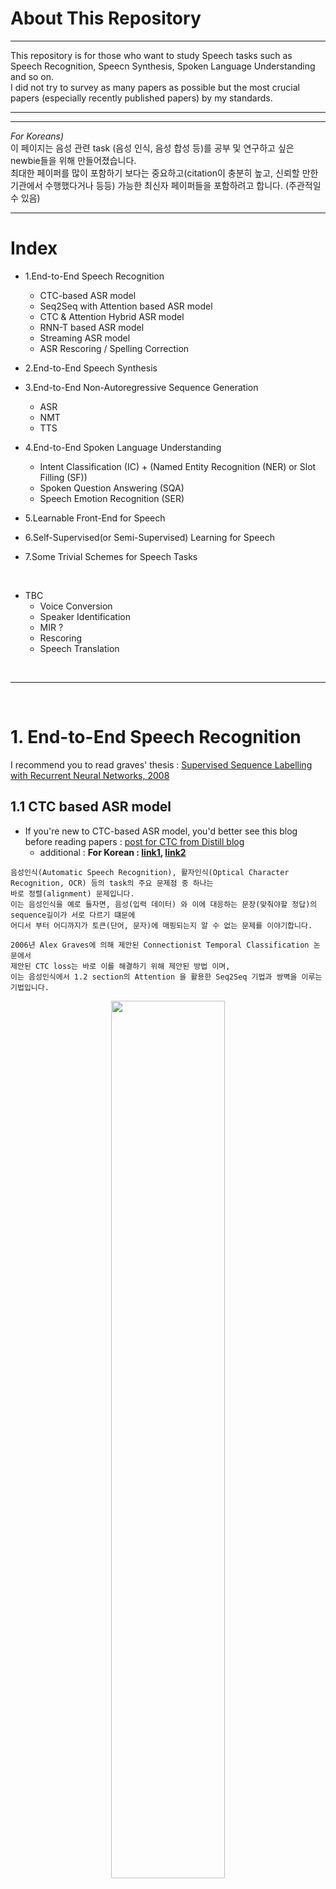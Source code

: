 # About This Repository

***
This repository is for those who want to study Speech tasks such as Speech Recognition, Speecn Synthesis, Spoken Language Understanding and so on. <br>
I did not try to survey as many papers as possible but the most crucial papers (especially recently published papers) by my standards.
***

***
*For Koreans)* <br>
이 페이지는 음성 관련 task (음성 인식, 음성 합성  등)를 공부 및 연구하고 싶은 newbie들을 위해 만들어졌습니다. <br>
최대한 페이퍼를 많이 포함하기 보다는 중요하고(citation이 충분히 높고, 신뢰할 만한 기관에서 수행했다거나 등등)
가능한 최신자 페이퍼들을 포함하려고 합니다. (주관적일 수 있음) 
***


# Index
- 1.End-to-End Speech Recognition
  - CTC-based ASR model
  - Seq2Seq with Attention based ASR model
  - CTC & Attention Hybrid ASR model
  - RNN-T based ASR model
  - Streaming ASR model
  - ASR Rescoring / Spelling Correction
  
- 2.End-to-End Speech Synthesis

- 3.End-to-End Non-Autoregressive Sequence Generation 
  - ASR
  - NMT
  - TTS

- 4.End-to-End Spoken Language Understanding 
  - Intent Classification (IC) + (Named Entity Recognition (NER) or Slot Filling (SF))
  - Spoken Question Answering (SQA)
  - Speech Emotion Recognition (SER)

- 5.Learnable Front-End for Speech 

- 6.Self-Supervised(or Semi-Supervised) Learning for Speech

- 7.Some Trivial Schemes for Speech Tasks

<br>

- TBC
  - Voice Conversion
  - Speaker Identification
  - MIR ?
  - Rescoring
  - Speech Translation


<br>

***

<br>

# 1. End-to-End Speech Recognition 

I recommend you to read graves' thesis : [Supervised Sequence Labelling with Recurrent Neural Networks, 2008](https://www.cs.toronto.edu/~graves/preprint.pdf)

## **1.1 CTC based ASR model**
- If you're new to CTC-based ASR model, you'd better see this blog before reading papers : [post for CTC from Distill blog](https://distill.pub/2017/ctc/)
  - additional : **For Korean : [link1](https://m.blog.naver.com/PostView.nhn?blogId=sogangori&logNo=221183469708&proxyReferer=https:%2F%2Fwww.google.com%2F), [link2](https://ratsgo.github.io/speechbook/docs/neuralam/ctc)**

```
음성인식(Automatic Speech Recognition), 활자인식(Optical Character Recognition, OCR) 등의 task의 주요 문제점 중 하나는
바로 정렬(alignment) 문제입니다.
이는 음성인식을 예로 들자면, 음성(입력 데이터) 와 이에 대응하는 문장(맞춰야할 정답)의 sequence길이가 서로 다르기 떄문에
어디서 부터 어디까지가 토큰(단어, 문자)에 매핑되는지 알 수 없는 문제를 이야기합니다.

2006년 Alex Graves에 의해 제안된 Connectionist Temporal Classification 논문에서 
제안된 CTC loss는 바로 이를 해결하기 위해 제안된 방법 이며,
이는 음성인식에서 1.2 section의 Attention 을 활용한 Seq2Seq 기법과 쌍벽을 이루는 기법입니다.
```

<p align="center"><img src="./network_images/DeepSpeech2.png", width="60%"></p>
<p align="center">Fig. Deep Speech 2 : End-to-End Speech Recognition in English and Mandarin</p> <br>
  
|year|conference|research organization|title|model|link|code|
|--|--|--|------|---|--|--|
|2006|ICML|University of Toronto|**Connectionist Temporal Classification: Labelling Unsegmented Sequence Data with Recurrent Neural Networks**|CTC|[paper](https://www.cs.toronto.edu/~graves/icml_2006.pdf)|[code(pytorch),warp-ctc](https://github.com/SeanNaren/warp-ctc),[code(pytorch)](https://github.com/Alexander-H-Liu/End-to-end-ASR-Pytorch)|
|2014|ICML|Deepmind|**Towards End-To-End Speech Recognition with Recurrent Neural Network**|LSTM-based CTC model|[paper](http://proceedings.mlr.press/v32/graves14.pdf)||
|2014||Baidu Research|Deep speech: Scaling up end-to-end speech recognition||[paper](https://arxiv.org/pdf/1412.5567)|[code(tensorflow)](https://github.com/mozilla/DeepSpeech),[code(pytorch)](https://github.com/MyrtleSoftware/deepspeech)|
|2016|ICML|Baidu Research|**Deep Speech 2 : End-to-End Speech Recognition in English and Mandarin**|CNN-based CTC model|[paper](https://arxiv.org/pdf/1512.02595)|[code(pytorch)](https://github.com/SeanNaren/deepspeech.pytorch)|
|2016||Facebook AI Research (FAIR)|**Wav2Letter: an End-to-End ConvNet-based Speech Recognition System**|CNN-based CTC model|[paper](https://arxiv.org/pdf/1609.03193)|[code(official pytorch, C++)](https://github.com/facebookresearch/wav2letter)|
|2018||Google|STATE-OF-THE-ART SPEECH RECOGNITION WITH SEQUENCE-TO-SEQUENCE MODELS||[paper](https://research.google.com/pubs/archive/46687.pdf)||
|2019|Interspeech|Nvidia|Jasper: An End-to-End Convolutional Neural Acoustic Model|CNN-based CTC model|[paper](https://arxiv.org/pdf/1904.03288)|[code(official)](https://github.com/NVIDIA/OpenSeq2Seq),[code(pytorch)](https://github.com/sooftware/jasper)|
|2019||Nvidia|**Quartznet: Deep automatic speech recognition with 1d time-channel separable convolutions**||[paper](https://arxiv.org/pdf/1910.10261)||

<br>

## **1.2 Seq2Seq with Attention based ASR model**
- If you're new to seq2seq with attention network, you'd better check following things
  - [post for Seq2Seq with Attention Network 1 from lillog](https://lilianweng.github.io/lil-log/2018/06/24/attention-attention.html)
  - [post for Seq2Seq with Attention Network 2 from distill](https://distill.pub/2016/augmented-rnns/)
  - [post for Seq2Seq with Attention Network 3](https://guillaumegenthial.github.io/sequence-to-sequence.html)
  - [post for Transformer from Jay Alammar](http://jalammar.github.io/illustrated-transformer/)

```
Attention 을 활용한 Seq2Seq ASR 네트워크는, 2014년에 제안된 기계번역 분야의 breakthrough 였던
'Neural Machine Translation by Jointly Learning to Align and Translate'논문과 굉장히 유사한 네트워크로,
CTC와 마찬가지로 음성인식에서의 alignment 문제를 획기적으로 해결한 방법입니다.

이는 Auto-regressive하게 디코딩한다는 문제점이 존재하기는 하지만 가장 강력한 성능을 내는 End-to-End 기법 중 하나입니다.

과거 HMM-GMM, HMM-DNN 모델의 음향 모델(Acoustic Model, AM), 언어 모델(Language Model, LM)등의 역할을
Seq2Seq 모델의 인코더(Encoder), 디코더(Decoder)가 한다고 알려져 있습니다.
```
    
<p align="center"><img src="./network_images/LAS1.png", width="60%"></p>
<p align="center"><img src="./network_images/LAS2.png", width="60%"></p>
<p align="center">Fig. Listen, Attend and Spell</p> <br>

|year|conference|research organization|title|model|link|code|
|--|--|--|------|---|--|--|
|2015|NIPS|University of Wrocław, Jacobs University Bremen, Universite ́ de Montre ́al et al.|**Attention-Based Models for Speech Recognition|Seq2Seq with Attention**|[paper](https://arxiv.org/pdf/1506.07503)|[code(pytorch](https://github.com/sooftware/KoSpeech), [code2(pytorch](https://github.com/Alexander-H-Liu/End-to-end-ASR-Pytorch)|
|2015|ICASSP|Google|**Listen, Attend and Spell**|Seq2Seq with Attention|[paper](https://arxiv.org/pdf/1508.01211)|[code(pytorch)](https://github.com/clovaai/ClovaCall)|
|2016|ICASSP|Jacobs University Bremen, University of Wrocław, Universite ́ de Montre ́al, CIFAR Fellow|End-to-End Attention-based Large Vocabulary Speech Recognition|Seq2Seq with Attention|[paper](https://arxiv.org/pdf/1508.04395)||
|2018|ICASSP||**Speech-Transformer: A No-Recurrence Sequence-to-Sequence Model for Speech Recognition**|Seq2Seq with Attention|[paper](https://ieeexplore.ieee.org/document/8462506)|[code(official)](https://github.com/xingchensong/Speech-Transformer-tf2.0),[another ref code](https://github.com/kaituoxu/Speech-Transformer)|
|2019|ASRU||**A Comparative Study on Transformer vs RNN in Speech Applications**|Seq2Seq with Attention|[paper](https://arxiv.org/pdf/1909.06317)||
|2019||Facebook|**End-to-end ASR: from Supervised to Semi-Supervised Learning with Modern Architectures**|Training either CTC or Seq2Seq loss functions|[paper](https://arxiv.org/pdf/1911.08460)||

## **1.3 CTC & Attention Hybrid Model**

```
CTC loss와 Seq2Seq loss를 둘 다 사용하여(jointly) 모델링한 이 네트워크는 
앙상블 효과를 누리는 느낌으로(?) End-to-End 음성인식 네트워크를 학습을 더욱 잘되게 합니다.

보통 CTC loss와 Seq2Seq loss를 합이 1이되게 interporation 하며, 학습 시간이 지날수록 이 비율을 바꾸며(sceheduling) 학습합니다.
```

<p align="center"><img src="./network_images/hybrid.png", width="60%"></p>
<p align="center">Fig. Joint CTC-Attention based End-to-End Speech Recognition using Multi-task Learning</p> <br>

|year|conference|research organization|title|model|link|code|
|--|--|--|------|---|--|--|
|2017|||Hybrid CTC/Attention Architecture for End-to-End Speech Recognition||[paper](https://ieeexplore.ieee.org/document/8068205)||
|2017|||Joint CTC-Attention based End-to-End Speech Recognition using Multi-task Learning||[paper](https://arxiv.org/pdf/1609.06773)|[code(pytorch)](https://github.com/Alexander-H-Liu/End-to-end-ASR-Pytorch)|
|2019|||Transformer-based Acoustic Modeling for Hybrid Speech Recognition||[paper](https://arxiv.org/pdf/1910.09799)||

<br>

## **1.4 RNN-T based ASR model**

- you'd better read this blog article first : [Google AI Blog for RNN-Transducer](https://ai.googleblog.com/2019/03/an-all-neural-on-device-speech.html)

```
RNN-Transducer의 개념은 Alex Graves에 의해서 'Sequence Transduction with Recurrent Neural Networks'라는 제목의 논문으로 
처음 소개되었습니다.

종단간(End-to-End) 음성인식(ASR) 모델들은 그동안 CTC loss나 Seq2seq loss를 활용한 RNN 기반 다양한 모델들이 있었지만,
이들은 모두 실시간(Real-time or Streaming) 음서인식에 적합하지 않았고 이를 해결하기 위해 제안된 개념이 바로 RNN-T입니다.

RNN 네트워크는 물론 최근 NLP뿐 아니라 CV에서도 연일 최고성능(SOTA)을 갈아치우고 있는 Transformer로 대체할 수 있습니다. 
```

<p align="center"><img src="./network_images/neural_transducer.png"></p>
<p align="center">Fig. Neural Transducer</p> <br>

<p align="center"><img src="./network_images/RNNT.png", width="60%"></p>
<p align="center">Fig. Streaming E2E Speech Recognition For Mobile Devices</p> <br>

|year|conference|research organization|title|model|link|code|
|--|--|--|------|---|--|--|
|2012|ICML|University of Toronto|**Sequence Transduction with Recurrent Neural Networks**||[paper](https://arxiv.org/pdf/1211.3711.pdf%20http://arxiv.org/abs/1211.3711.pdf)||
|2015|NIPS|Google Brain, Deepmind, OpenAI|**A Neural Transducer**||[paper](https://arxiv.org/pdf/1511.04868.pdf)||
|2017|ASRU|Google|Exploring Architectures, Data and Units For Streaming End-to-End Speech Recognition with RNN-Transducer||[paper](https://arxiv.org/pdf/1801.00841)||
|2018|ICASSP|Google|**Streaming E2E Speech Recognition For Mobile Devices**||[paper](https://arxiv.org/pdf/1811.06621)||
|2019|ASRU|Microsoft|Improving RNN Transducer Modeling for End-to-End Speech Recognition||[paper](https://www.microsoft.com/en-us/research/uploads/prod/2019/10/RNNT.pdf)||
|2019|Interspeech|Chinese Academy of Sciences et al.|Self-Attention Transducers for End-to-End Speech Recognition||[paper](https://arxiv.org/pdf/1909.13037)||
|2020|ICASSP|Google|**Transformer Transducer: A Streamable Speech Recognition Model With Transformer Encoders And RNN-T Loss**||[paper](https://arxiv.org/pdf/2002.02562)|[code(pytorch)](https://github.com/okkteam/Transformer-Transducer)|
|2020|ICASSP|Google|A Streaming On-Device End-to-End Model Surpassing Server-Side Conventional Model Quality and Latency||||
|2020|Interspeech|Google|ContextNet: Improving Convolutional Neural Networks for Automatic Speech Recognition with Global Context|CNN based RNN-T|[paper](https://arxiv.org/pdf/2005.03191)||
|2020|Interspeech|Google|Conformer: Convolution-augmented Transformer for Speech Recognition||[paper](https://arxiv.org/pdf/2005.08100)|[code(pytorch)](https://github.com/sooftware/conformer), [code2(pytorch)](https://github.com/lucidrains/conformer)|
|2021|ICASSP|Google|FastEmit: Low-latency Streaming ASR with Sequence-level Emission Regularization||[paper](https://arxiv.org/pdf/2010.11148)||
|2021|ICASSP|Facebook AI|Improved Neural Language Model Fusion for Streaming Recurrent Neural Network Transducer||[paper](https://arxiv.org/pdf/2010.13878)||


<br>

## **1.5 Streaming ASR**

```
사실 1.4의 RNN-T가 곧 Straeming ASR을 위해 디자인 되었는데 그게 그거 아니냐 라고 할 수도 있지만,
RNN-T 이외에도, 어텐션 기반 seq2seq모델만으로 하려는 시도가 있었고, seq2seq 와 RNN-T를 합친 모델 등도 있었기 때문에
따로 빼서 서브섹션을 하나 더 만들었습니다.
```

<p align="center"><img src="./network_images/two-stage.png"></p>
<p align="center">Fig. Two-Pass End-to-End Speech Recognition</p> <br>

<p align="center"><img src="./network_images/joint_streaming.png", width="60%"></p>
<p align="center">Fig. Streaming automatic speech recognition with the transformer model</p> <br>

|year|conference|research organization|title|model|link|code|
|--|--|--|------|---|--|--|
|2018|ICLR|Google Brain|**Monotonic Chunkwise Attention**|Seq2Seq with Attention|[paper](https://arxiv.org/pdf/1712.05382)||
|2019|Interspeech|Google|**Two-Pass End-to-End Speech Recognition**|LAS+RNN-T|[paper](https://arxiv.org/pdf/1908.10992)||
|2020|ICASSP|MERL|Streaming automatic speech recognition with the transformer model||[paper](https://arxiv.org/pdf/2001.02674)||
|2020|Interspeech|Google|Parallel Rescoring with Transformer for Streaming On-Device Speech Recognition||[paper](https://www.isca-speech.org/archive/Interspeech_2020/pdfs/2875.pdf)||
|2021|ICLR|Google|Dual-mode ASR: Unify and Improve Streaming ASR with Full-context Modeling||[paper](https://arxiv.org/pdf/2010.06030)||

<br>

## **1.6 ASR Rescoring / Spelling Correction**

```
temporal
```

- This is from [link](https://github.com/xingchensong/speech-recognition-papers)

|year|conference|research organization|title|model|task|link|code|
|--|--|--|------|---|--|--|--|
|2019|ICASSP|University of California, Los Angeles, Google|A Spelling Correction Model For E2E Speech Recognition|LAS based||[paper](https://arxiv.org/pdf/1902.07178)||
|2019|ACML|Seoul National University(SNU)|Effective Sentence Scoring Method Using BERT for Speech Recognition|BERT based|asr|[paper](http://proceedings.mlr.press/v101/shin19a/shin19a.pdf)||
|2020|ICASSP|Moscow Institute of Physics and Technology, NVIDIA|Correction of Automatic Speech Recognition with Transformer Sequence-To-Sequence Model|Transformer based||||

 
***

<br>
 
# 2. End-to-End Speech Synthesis 

<p align="center"><img src="./network_images/tacotron.png"></p>
<p align="center">Fig. Tacotron: Towards End-to-End Speech Synthesis</p> <br>

<br>

|year|conference|research organization|title|model|link|code|
|--|--|--|------|---|--|--|
|2016||Deepmind|**WaveNet: A Generative Model for Raw Audio**||[paper](https://arxiv.org/pdf/1609.03499)||
|2017|ICLR|-|SampleRNN: An Unconditional End-to-End Neural Audio Generation Model||[paper](https://arxiv.org/pdf/1612.07837)|[code(official)](https://github.com/soroushmehr/sampleRNN_ICLR2017)|
|2017|ICLR|Montreal Univ, CIFAR|Char2Wav: End-to-End Speech Synthesis||[paper](https://openreview.net/pdf?id=B1VWyySKx)||
|2017|PMLR|Baidu Research|Deep Voice: Real-time Neural Text-to-Speech||[paper](http://proceedings.mlr.press/v70/arik17a/arik17a.pdf)||
|2017|NIPS|Baidu Research|Deep Voice 2: Multi-Speaker Neural Text-to-Speech||[paper](https://arxiv.org/pdf/1705.08947)||
|2017||Baidu Research|**Deep Voice 3: Scaling Text-to-Speech with Convolutional Sequence Learning**||[paper](https://arxiv.org/pdf/1710.07654)|[code](https://github.com/r9y9/deepvoice3_pytorch)|
|2017||Google|**Tacotron: Towards End-to-End Speech Synthesis**||[paper](https://arxiv.org/pdf/1703.10135)|[code(tensorflow)](https://github.com/Kyubyong/tacotron), [code(pytorch)](https://github.com/r9y9/tacotron_pytorch)|
|2017|ICML||Emotional End-to-End Neural Speech Synthesizer||||
|2018|ICML||**Towards End-to-End Prosody Transfer for Expressive Speech Synthesis with Tacotron**||||
|2018|ICML||**Style Tokens: Unsupervised Style Modeling, Control and Transfer in End-to-End Speech Synthesis**||||
|2021|ICLR|Google Research|Non-Attentive Tacotron: Robust and Controllable Neural TTS Synthesis Including Unsupervised Duration Modeling||[paper](https://arxiv.org/pdf/2010.04301v1.pdf)||
|2018|||Adversarial Audio Synthesis|GAN|[paper](https://arxiv.org/pdf/1802.04208)|[code(official, tensorflow)](https://github.com/chrisdonahue/wavegan)|
|2019|ICASSP|Nvidia|WaveGlow: a Flow-based Generative Network for Speech Synthesis||[paper](https://arxiv.org/pdf/1811.00002)|[code(official, pytorch)](https://github.com/NVIDIA/waveglow)|
|2019|||Parallel WaveGAN: A fast waveform generation model based on generative adversarial networks with multi-resolution spectrogram||[paper](https://arxiv.org/pdf/1910.11480)||
|2019|NIPS|NVIDIA|FastSpeech: Fast, Robust and Controllable Text to Speech||[paper](https://arxiv.org/pdf/1905.09263)||
|2020|-|NVIDIA|**FastSpeech 2: Fast and High-Quality End-to-End Text to Speech**||[paper](https://arxiv.org/pdf/2006.04558)||
|2020|NIPS|Kakao Enterprise, SNU|Glow-TTS: A Generative Flow for Text-to-Speech via Monotonic Alignment Search||[paper](https://arxiv.org/pdf/2005.11129)||
|2020|ICASSP||Flow-TTS: A Non-Autoregressive Network for Text to Speech Based on Flow||[paper](https://ieeexplore.ieee.org/document/9054484)||
|2019|AAAI||Neural Speech Synthesis with Transformer Network||[paper](https://arxiv.org/pdf/1809.08895)||
|2017|||Parallel WaveNet: Fast High-Fidelity Speech Synthesis||||
|2018||-|WaveGlow: A Flow-based Generative Network for Speech Synthesis||||
|2020|ICASSP||Location-Relative Attention Mechanisms For Robust Long-Form Speech Synthesis||||


***

<br>

# 3. End-to-End Non-Autoregressive Sequence Generation Model

```
일반적인 End-to-End 음성인식 모델의 단점 중 하나인 Autoregressive decoding 방법을 해결하기 위한 기법들이 최근 제안되고 있습니다.
하지만 Non-Autoregressive 음성 인식 모델은 논문이 별로 없기 때문에 기계번역(NMT)/음성인식(STT)/음성합성(STT) 모두 포함하려고 .
```
## **3.1 Non-Autoregressive(NA) NMT**

<p align="center"><img src="./network_images/nat.png"></p>
<p align="center">Fig. NON-AUTOREGRESSIVE NEURAL MACHINE TRANSLATION</p> <br>
  
<p align="center"><img src="./network_images/nat_nmt.png", width="60%"></p>
<p align="center">Fig. Latent-Variable Non-Autoregressive Neural Machine Translation with Deterministic Inference Using a Delta Posterior</p> <br>

|year|conference|research organization|title|model|link|code|
|--|--|--|------|---|--|--|
|2018|ICLR|The University of Hong Kong|NON-AUTOREGRESSIVE NEURAL MACHINE TRANSLATION||||
|2020||Google|Non-Autoregressive Machine Translation with Latent Alignments||||
|2020||CMU|FlowSeq: Non-Autoregressive Conditional Sequence Generation with Generative Flow||||
|2020||CMU,Berkeley,Peking University|Fast Structured Decoding for Sequence Models||||
|2019|ACL|-|Non-autoregressive Transformer by Position Learning||||
|2020||-|ENGINE: Energy-Based Inference Networks for Non-Autoregressive Machine Translation||||
|2019||University of Tokyo, FAIR, MILA, NYU|Latent-Variable Non-Autoregressive Neural Machine Translation with Deterministic Inference Using a Delta Posterior||||

<br>

## **3.2 Non-Autoregressive(NA) ASR (STT)**

<p align="center"><img src="./network_images/maskctc.png"></p>
<p align="center">Fig. Mask CTC: Non-Autoregressive End-to-End ASR with CTC and Mask Predict</p> <br>
  
<p align="center"><img src="./network_images/spike_triggered.png", width="60%"></p>
<p align="center">Fig. Spike-Triggered Non-Autoregressive Transformer for End-to-End Speech Recognition</p> <br>

|year|conference|research organization|title|model|link|code|
|--|--|--|------|---|--|--|
|2020|Interspeech|-|Mask CTC: Non-Autoregressive End-to-End ASR with CTC and Mask Predict|CTC-based|||
|2020|Interspeech|-|Spike-Triggered Non-Autoregressive Transformer for End-to-End Speech Recognition|CTC-based|||
|2020||-|A Study of Non-autoregressive Model for Sequence Generation||||

<br>

## **3.3 Non-Autoregressive(NA) Speech Synthesis (TTS)**

|year|conference|research organization|title|model|link|code|
|--|--|--|------|---|--|--|
|2020||Baidu Research|Non-Autoregressive Neural Text-to-Speech||||

<br>

***

<br>

# 4. End-to-End Spoken Language Understanding 
```
Spoken Language Understanding (SLU)는 speech dialog system의 front-end 입니다.

기존의 SLU pipeline은 음성을 입력받아 ASR 네트워크가 텍스트를 출력하고, 
이를 입력으로 받은 Natural Language Understanding (NLU) 네트워크가 감정(emotion)/의도(intent,slot) 등의 semantic information을 추출했습니다.

하지만 이런 pipeline은 치명적인 단점을 가지고 있는데요 바로 ASR 네트워크가 출력한 문장에 에러가 포함되어 있을 수 있고,
이럴 경우 NLU입장에서 이는 이해할 수 없기 때문에 형편없는 결과를 추출할 수 밖에 없다는 것입니다.

End-to-End Spoken Language Understanding (E2E SLU)란 음성을 입력으로 받아 direct로 결과를 출력함으로써
음성인식 네트워크가 가지고 있는 에러율에 구애받지 않고 semantic information을 뽑는 기법으로 최근에 활발히 연구가 진행되고 있는 분야입니다.
```

<p align="center"><img src="./network_images/slu1.png"></p>
<p align="center">( Conventional Pipeline for Spoken Language Understanding ( ASR -> NLU ) )</p> <br>

<p align="center"><img src="./network_images/slu2.png", width="60%"></p>
<p align="center">( End-to-End Spoken Language Understanding Network )</p> <br>

<p align="center">Fig. Towards End-to-end Spoken Language Understanding</p> <br>




## **4.1 Dataset ( including all speech slu dataset IC/SF/SQA ... )**

```
SLU 분야는 꾸준히 연구되어 오긴 했으나, E2E SLU는 최근에서야 활발히 연구되고 있는 분야입니다. 
그렇기 때문에 입력이 텍스트가 아닌 음성으로 되어있는 (예를 들어, Speech - Intent pair) 데이터가 부족합니다.
따라서 연구를 하실 때 괜찮은 public dataset을 찾기 힘들기 때문에 이와 관련된 데이터들부터 리스트업 해보고자 합니다. 
```

  - Intent Classification (IC) + (Named Entity Recognition (NER) or Slot Filling (SF))
  - Spoken Question Answering (SQA)
  - Speech Emotion Recognition (SER)

|task|dataset name|language|year|conference|title|paper link|dataset link|
|--|---|--|--|--|------|----|----|
|-|SLURP|english|2020|EMNLP|SLURP: A Spoken Language Understanding Resource Package|[paper](https://www.aclweb.org/anthology/2020.emnlp-main.588.pdf)|[dataset](https://github.com/pswietojanski/slurp)|
|IC|Fluent Speech Command(FSC)|english|2019|Interspeech|Speech Model Pre-training for End-to-End Spoken Language Understanding|[paper](https://arxiv.org/pdf/1904.03670)|[dataset](https://github.com/lorenlugosch/end-to-end-SLU)|
|IC|SNIPS|english|2018||Snips Voice Platform: an embedded Spoken Language Understanding system for private-by-design voice interfaces|[paper](https://arxiv.org/pdf/1805.10190)||
|IC|ATIS|english|1999||The atis spoken language sys- tems pilot corpus|[paper](https://www.aclweb.org/anthology/H90-1021.pdf)||
|IC|TOP or Facebook Semantic Parsing System (FSPS)|english|2019||Semantic Parsing for Task Oriented Dialog using Hierarchical Representations|[paper](https://arxiv.org/pdf/1810.07942)||
|SQA|Spoken SQuAD(SSQD)|english|2018|Interspeech|Spoken SQuAD: A Study of Mitigating the Impact of Speech Recognition Errors on Listening Comprehension|[paper](https://arxiv.org/abs/1804.00320)|[dataset](https://github.com/chiahsuan156/Spoken-SQuAD)|
|SQA|Spoken CoQA|english|2020|-|Towards Data Distillation for End-to-end Spoken Conversational Question Answering|[paper](https://arxiv.org/pdf/2010.08923)|[dataset](https://stanfordnlp.github.io/coqa/)|
|SQA|Odsaqa|chinese|20-|-|Odsqa: Open-domain spoken question answering dataset|-|-|
|ER|IEMOCAP|english|2017|-|IEMOCAP: Interactive emotional dyadic motion capture database|[paper](https://ecs.utdallas.edu/research/researchlabs/msp-lab/publications/Busso_2008_5.pdf)|[dataset](https://sail.usc.edu/iemocap/)|
|ER|CMU-MOSEI|english|2018|-|Multimodal Language Analysis in the Wild: CMU-MOSEI Dataset and Interpretable Dynamic Fusion Graph|[paper](https://www.aclweb.org/anthology/P18-1208.pdf)|[dataset](https://github.com/A2Zadeh/CMU-MultimodalSDK)|


<br>

## **4.2 Intent Classification (IC) + (Named Entity Recognition (NER) or Slot Filling (SF))**

|year|conference|research organization|title|model|task|link|code|
|--|--|--|------|---|--|--|
|2018|ICASSP|Facebook, MILA|Towards End-to-end Spoken Language Understanding||IC only|[paper](https://arxiv.org/pdf/1802.08395)||
|2019|Interspeech|MILA,CIFAR|Speech Model Pre-training for End-to-End Spoken Language Understanding||IC only|[paper](https://arxiv.org/pdf/1904.03670)|[code(official)](https://github.com/lorenlugosch/end-to-end-SLU)|

<br>

## **4.3 Spoken Question Answering (SQA)**

|year|conference|research organization|title|model|link|code|
|--|--|--|------|---|--|--|
|2018|Interspeech||Spoken SQuAD: A Study of Mitigating the Impact of Speech Recognition Errors on Listening Comprehension|dataset|[paper](https://arxiv.org/abs/1804.00320)|[github](https://github.com/chiahsuan156/Spoken-SQuAD)|

<br>

## **4.4 Speech Emotion Recognition (SER)**

<br>

***

<br>


# 5. Learnable Front-End for Speech

```
일바적은 음성 관련 task의 입력값은 보통 Short Time Fourier Transform과 Mel filter bank등을 이용한 (Mel) 스펙트로그램, MFCC 등 이었습니다.
하지만 최근에 제안된 기법들은(시도는 계속 있어왔음) raw speech signal에서부터 곧바로 feature를 추출하는 방식들이며, 
이는 성능적인 측면에서 우수함을 증명하고 있습니다.
```

<p align="center"><img src="./network_images/stft_overall1.png", width="50%"></p>
<p align="center">Fig. Conventional Front-End feature, Spectrogram using Short-Time-Fourier-Transform(STFT)</p> <br>


<p align="center"><img src="./network_images/sincnet2.png", width="50%"></p>
<p align="center">Fig. Interpretable Convolutional Filters with SincNet, 2018</p> <br>

<p align="center"><img src="./network_images/leaf1.png"></p>
<p align="center">Fig. LEAF: A Learnable Frontend for Audio Classification, 2021</p> <br>

|year|conference|research organization|title|link|code|
|--|--|--|------|--|--|
|2013|ASRU|Google|Learning filter banks within a deep neural network framework|[paper](https://ieeexplore.ieee.org/document/6707746)||
|2015|Interspeech|Google|Learning the Speech Front-end With Raw Waveform CLDNNs|[paper](https://research.google.com/pubs/archive/43960.pdf)||
|2015|ICASSP|Hebrew University of Jerusalem, Google|Speech acoustic modeling from raw multichannel waveforms|[paper](https://ieeexplore.ieee.org/document/7178847)||
|2018|ICASSP|Facebook AI Research (FAIR), CoML|Learning Filterbanks from Raw Speech for Phone Recognition|[paper](https://arxiv.org/pdf/1711.01161)|[code(pytorch, official)](https://github.com/facebookresearch/tdfbanks)|
|2018|-|MILA|Interpretable Convolutional Filters with SincNet|[paper](https://arxiv.org/pdf/1811.09725)|[code(official)](https://github.com/mravanelli/SincNet)|
|2018|SLT|MILA|Speaker recognition from raw waveform with sincnet|[paper](https://arxiv.org/pdf/1808.00158)|[code(official)](https://github.com/mravanelli/SincNet)|
|2021|ICLR|Google|LEAF: A Learnable Frontend for Audio Classification|[paper](https://arxiv.org/pdf/2101.08596)||



# 6. Self-Supervised(or Semi-Supervised) Learning for Speech 
```
Self-Supervised(or Semi-Supervised) Learning 이란 Yann Lecun이 강조했을 만큼 현재 2020년 현재 딥러닝에서 가장 핫 한 주제중 하나이며, 
Label되지 않은 방대한 data를 self-supervised (or semi-supervised) 방법으로 학습하여 입력으로부터 더 좋은 Representation을 찾는 방법입니다. 
이렇게 사전 학습(pre-training)된 네트워크는 음성 인식 등 다른 task를 위해 task-specific 하게 미세 조정 (fine-tuning)하여 사용합니다.

사전 학습 방법은 AutoEncoder 부터 BERT 까지 다양한 방법으로 기존에 존재했으나 음성에 맞는 방식으로 연구된 논문들이 최근에 제시되어 왔으며, 
이렇게 학습된 네트워크는 scratch 부터 학습한 네트워크보다 더욱 높은 성능을 자랑합니다.
```
<p align="center"><img src="./network_images/wav2vec2.0.png"></p>
<p align="center">Fig. wav2vec 2.0: A Framework for Self-Supervised Learning of Speech Representations, 2020</p> <br>

|year|conference|research organization|title|link|code|
|--|--|--|------|--|--|
|2018|-|Deepmind|Representation Learning with Contrastive Predictive Coding|[paper](https://arxiv.org/pdf/1807.03748)||
|2019|-|Facebook AI Research (FAIR)|**wav2vec: Unsupervised Pre-training for Speech Recognition**|[paper](https://arxiv.org/pdf/1904.05862)|[code(official)](https://github.com/pytorch/fairseq/tree/master/examples/wav2vec)|
|2019|-|Facebook AI Research (FAIR)|Unsupervised Cross-lingual Representation Learning at Scale|||
|2019|ICLR|Facebook AI Research (FAIR)|vq-wav2vec: Self-Supervised Learning of Discrete Speech Representations|[paper](https://arxiv.org/pdf/1910.05453)|[code(official)](https://github.com/pytorch/fairseq/tree/master/examples/wav2vec)|
|2020|-|Facebook AI Research (FAIR)|**wav2vec 2.0: A Framework for Self-Supervised Learning of Speech Representations**|[paper](https://arxiv.org/pdf/2006.11477)|[code(official)](https://github.com/pytorch/fairseq/tree/master/examples/wav2vec)|
|2020|-|Facebook AI Research (FAIR)|Unsupervised Cross-lingual Representation Learning for Speech Recognition|[paper](https://arxiv.org/pdf/2006.13979)||
|2018|-|Deepmind|Representation Learning with Contrastive Predictive Coding|[paper](https://arxiv.org/pdf/1807.03748)|[code(pytorch)](https://github.com/jefflai108/Contrastive-Predictive-Coding-PyTorch)|
|2019|-|Deepmind|Learning robust and multilingual speech representations|[paper](https://arxiv.org/pdf/2001.11128)||
|2020|Interspeech|National Taiwan University|SpeechBERT: An Audio-and-text Jointly Learned Language Model for End-to-end Spoken Question Answering|[paper](https://arxiv.org/pdf/1910.11559)||
|2020|Interspeech|Facebook AI|Self-Supervised Representations Improve End-to-End Speech Translation|[paper](https://arxiv.org/pdf/1508.01211)||
|2020|ICASSP|Facebook AI Research (FAIR)|Unsupervised Pretraining Transfers Well Across Languages|[paper](https://arxiv.org/pdf/2002.02848)||
|2019||Universitat Polite cnica de Catalunya|Problem-Agnostic Speech Embeddings for Multi-Speaker Text-to-Speech with SampleRNN|[paper](https://arxiv.org/pdf/1906.00733)||
|2019|Interspeech|Universitat Politècnica de Catalunya, MILA et al.|Learning Problem-agnostic Speech Representations from Multiple Self-supervised Tasks|[paper](https://arxiv.org/pdf/1904.03416)|[code(official)](https://github.com/santi-pdp/pase)|
|2020||DeepMind, University of Oxford|Learning robust and multilingual speech representations|[paper](https://arxiv.org/pdf/2001.11128)||
|2020||MIT CSAIL|SEMI-SUPERVISED SPEECH-LANGUAGE JOINT PRE- TRAINING FOR SPOKEN LANGUAGE UNDERSTANDING|[paper](https://arxiv.org/pdf/2010.02295)||



# 7. Some Trivial Schemes for Speech Tasks 

<p align="center"><img src="./network_images/Specaugment.png", width="60%"></p>
<p align="center">Fig. SpecAugment: A Simple Data Augmentation Method for Automatic Speech Recognition, 2019</p> <br>

|year|conference|research organization|title|link|code|
|--|--|--|------|--|--|
|2017|ACL|Facebook AI Research (FAIR)|Bag of Tricks for Efficient Text Classification|[paper](https://arxiv.org/abs/1607.01759)|[code(official)](https://github.com/facebookresearch/fastText)|
|2017|ICLR|Google Brain, University of Toronto|Regularizing Neural Networks by Penalizing Confident Output Distributions|[paper](https://arxiv.org/pdf/1701.06548)|-|
|2018|ICLR|Google Brain|Don't decay the learning rate, Increase the batch size|[paper](https://openreview.net/pdf?id=B1Yy1BxCZ)|-|
|2019|NIPS|Google Brain, University of Toronto|when does label smoothing help?|[paper](https://arxiv.org/pdf/1906.02629)|-|
|2019|Interspeech|Google Brain|SpecAugment: A Simple Data Augmentation Method for Automatic Speech Recognition|[paper](https://arxiv.org/pdf/1904.08779)|[code](https://github.com/zcaceres/spec_augment), [code2](https://github.com/Kyubyong/specAugment)|


